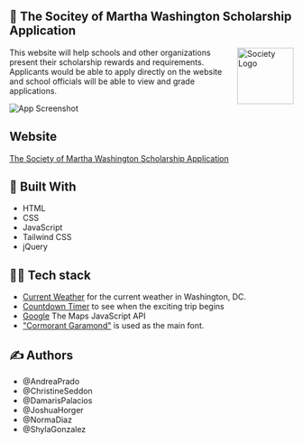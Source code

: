 ## 🌟 The Socitey of Martha Washington Scholarship Application  

<img src="https://github.com/JCH95/Scholarship-App/blob/67a873f91c87fafebaccbc9a6e1754e05bb52961/Develop/assets/images/logo_blue.jpg" align="right"
     alt="Society Logo" width="100" height="100">
This website will help schools and other organizations present their scholarship rewards and requirements.
Applicants would be able to apply directly on the website and school officials will be able to view 
and grade applications. 

![App Screenshot](https://github.com/JCH95/Scholarship-App/blob/readme/Develop/assets/images/MainPage.JPG)

## Website

[The Society of Martha Washington Scholarship Application](https://jch95.github.io/Scholarship-App/)

## 🧐 Built With

* HTML
* CSS
* JavaScript
* Tailwind CSS
* jQuery

## 👨‍💻 Tech stack

* [Current Weather](https://openweathermap.org/api) for the current weather in Washington, DC.
* [Countdown Timer](https://tickcounter.com/api)  to see when the exciting trip begins
* [Google](https://developers.google.com/maps/documentation/javascript/overview)  The Maps JavaScript API
* ["Cormorant Garamond"](https://fonts.google.com/specimen/Work+Sans) is used as the main font.

## ✍️ Authors

* @AndreaPrado
* @ChristineSeddon
* @DamarisPalacios
* @JoshuaHorger
* @NormaDiaz
* @ShylaGonzalez